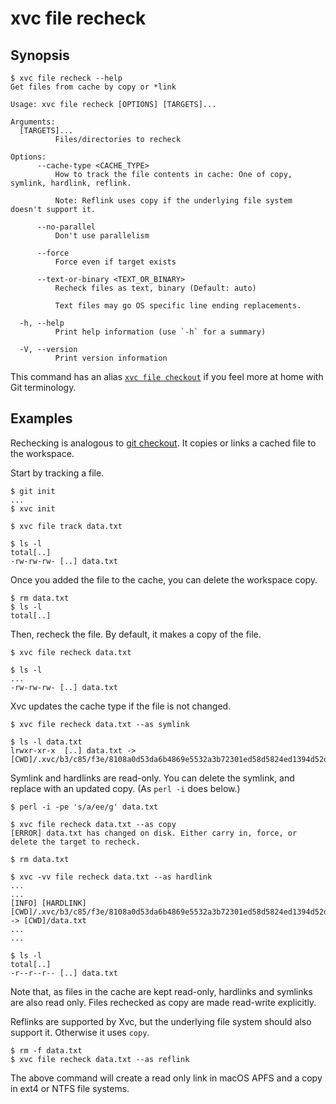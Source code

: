 # xvc file recheck

## Synopsis

```console
$ xvc file recheck --help
Get files from cache by copy or *link

Usage: xvc file recheck [OPTIONS] [TARGETS]...

Arguments:
  [TARGETS]...
          Files/directories to recheck

Options:
      --cache-type <CACHE_TYPE>
          How to track the file contents in cache: One of copy, symlink, hardlink, reflink.
          
          Note: Reflink uses copy if the underlying file system doesn't support it.

      --no-parallel
          Don't use parallelism

      --force
          Force even if target exists

      --text-or-binary <TEXT_OR_BINARY>
          Recheck files as text, binary (Default: auto)
          
          Text files may go OS specific line ending replacements.

  -h, --help
          Print help information (use `-h` for a summary)

  -V, --version
          Print version information

```

This command has an alias [`xvc file checkout`](/ref/xvc-file-checkout.md) if you feel more at home with Git terminology.

## Examples

Rechecking is analogous to [git checkout](https://git-scm.com/docs/git-checkout).
It copies or links a cached file to the workspace.

Start by tracking a file.

```console
$ git init
...
$ xvc init

$ xvc file track data.txt

$ ls -l
total[..]
-rw-rw-rw- [..] data.txt

```

Once you added the file to the cache, you can delete the workspace copy.

```console
$ rm data.txt
$ ls -l
total[..]

```

Then, recheck the file. By default, it makes a copy of the file.

```console
$ xvc file recheck data.txt

$ ls -l
...
-rw-rw-rw- [..] data.txt

```

Xvc updates the cache type if the file is not changed.

```console
$ xvc file recheck data.txt --as symlink

$ ls -l data.txt
lrwxr-xr-x  [..] data.txt -> [CWD]/.xvc/b3/c85/f3e/8108a0d53da6b4869e5532a3b72301ed58d5824ed1394d52dbcabe9496/0.txt

```

Symlink and hardlinks are read-only. 
You can delete the symlink, and replace with an updated copy. 
(As `perl -i` does below.)

```console
$ perl -i -pe 's/a/ee/g' data.txt

$ xvc file recheck data.txt --as copy
[ERROR] data.txt has changed on disk. Either carry in, force, or delete the target to recheck. 

$ rm data.txt

```

```console
$ xvc -vv file recheck data.txt --as hardlink
...
...
[INFO] [HARDLINK] [CWD]/.xvc/b3/c85/f3e/8108a0d53da6b4869e5532a3b72301ed58d5824ed1394d52dbcabe9496/0.txt -> [CWD]/data.txt
...
...

$ ls -l
total[..]
-r--r--r-- [..] data.txt

```

Note that, as files in the cache are kept read-only, hardlinks and symlinks are also read only. Files rechecked as copy are made read-write explicitly.

Reflinks are supported by Xvc, but the underlying file system should also support it.
Otherwise it uses `copy`.

```console
$ rm -f data.txt
$ xvc file recheck data.txt --as reflink

```

The above command will create a read only link in macOS APFS and a copy in ext4 or NTFS file systems.
